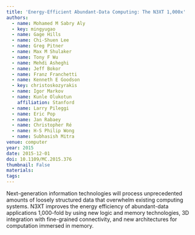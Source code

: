 ```yaml
---
title: 'Energy-Efficient Abundant-Data Computing: The N3XT 1,000x'
authors:
  - name: Mohamed M Sabry Aly
  - key: mingyugao
  - name: Gage Hills
  - name: Chi-Shuen Lee
  - name: Greg Pitner
  - name: Max M Shulaker
  - name: Tony F Wu
  - name: Mehdi Asheghi
  - name: Jeff Bokor
  - name: Franz Franchetti
  - name: Kenneth E Goodson
  - key: christoskozyrakis
  - name: Igor Markov
  - name: Kunle Olukotun
    affiliation: Stanford
  - name: Larry Pileggi
  - name: Eric Pop
  - name: Jan Rabaey
  - name: Christopher Ré
  - name: H-S Philip Wong
  - name: Subhasish Mitra
venue: computer
year: 2015
date: 2015-12-01
doi: 10.1109/MC.2015.376
thumbnail: False
materials:
tags:
---
```

Next-generation information technologies will process unprecedented amounts of loosely structured data that overwhelm existing computing systems. N3XT improves the energy efficiency of abundant-data applications 1,000-fold by using new logic and memory technologies, 3D integration with fine-grained connectivity, and new architectures for computation immersed in memory.
